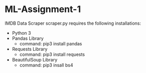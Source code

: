 # ML-Assignment-1
IMDB Data Scraper
scraper.py requires the following installations:
- Python 3
- Pandas Library 
  - command: pip3 install pandas
- Requests Library
  - command: pip3 install requests 
- BeautifulSoup Library
  - command: pip3 insall bs4

